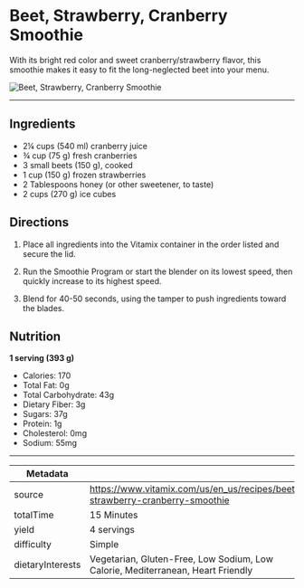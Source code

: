 # Beet, Strawberry, Cranberry Smoothie

With its bright red color and sweet cranberry/strawberry flavor, this smoothie makes it easy to fit the long-neglected beet into your menu.

![Beet, Strawberry, Cranberry Smoothie](https://www.vitamix.com/content/dam/vitamix/migration/media/recipe/rcpbeetstrawberrycranberrysmoothie/images/beetstrawberrymainjpg.jpg)

---

## Ingredients

- 2¼ cups (540 ml) cranberry juice
- ¾ cup (75 g) fresh cranberries
- 3 small beets (150 g), cooked
- 1 cup (150 g) frozen strawberries
- 2 Tablespoons honey (or other sweetener, to taste)
- 2 cups (270 g) ice cubes

## Directions

1. Place all ingredients into the Vitamix container in the order listed and secure the lid.

2. Run the Smoothie Program or start the blender on its lowest speed, then quickly increase to its highest speed.

3. Blend for 40-50 seconds, using the tamper to push ingredients toward the blades.

## Nutrition

**1 serving (393 g)**

- Calories: 170
- Total Fat: 0g
- Total Carbohydrate: 43g
- Dietary Fiber: 3g
- Sugars: 37g
- Protein: 1g
- Cholesterol: 0mg
- Sodium: 55mg

---

| Metadata |  |
| --- | --- |
| source | https://www.vitamix.com/us/en_us/recipes/beet-strawberry-cranberry-smoothie |
| totalTime | 15 Minutes |
| yield | 4 servings |
| difficulty | Simple |
| dietaryInterests | Vegetarian, Gluten-Free, Low Sodium, Low Calorie, Mediterranean, Heart Friendly |
